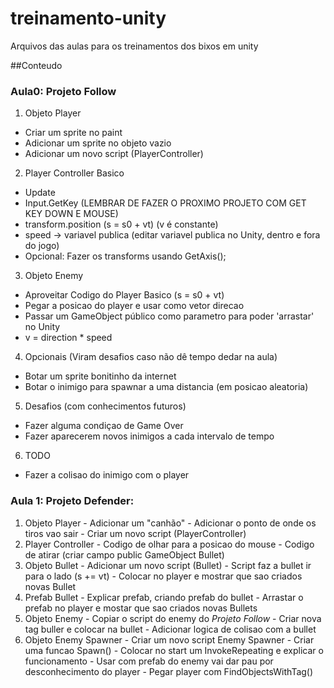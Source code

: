 # treinamento-unity
Arquivos das aulas para os treinamentos dos bixos em unity

##Conteudo

### Aula0: Projeto Follow 
1. Objeto Player
  - Criar um sprite no paint
  - Adicionar um sprite no objeto vazio
  - Adicionar um novo script (PlayerController)
2. Player Controller Basico
  - Update
  - Input.GetKey    (LEMBRAR DE FAZER O PROXIMO PROJETO COM GET KEY DOWN E MOUSE)
  - transform.position (s = s0 + vt) (v é constante)
  - speed -> variavel publica (editar variavel publica no Unity, dentro e fora do jogo)
  - Opcional: Fazer os transforms usando GetAxis();
 3. Objeto Enemy
  - Aproveitar Codigo do Player Basico (s = s0 + vt)
  - Pegar a posicao do player e usar como vetor direcao
  - Passar um GameObject público como parametro para poder 'arrastar' no Unity
  - v = direction * speed
 4. Opcionais (Viram desafios caso não dê tempo dedar na aula)
  - Botar um sprite bonitinho da internet
  - Botar o inimigo para spawnar a uma distancia (em posicao aleatoria)
 5. Desafios (com conhecimentos futuros)
  - Fazer alguma condiçao de Game Over
  - Fazer aparecerem novos inimigos a cada intervalo de tempo
 6. TODO
  - Fazer a colisao do inimigo com o player

### Aula 1: Projeto Defender:
  1. Objeto Player
    - Adicionar um "canhão"
    - Adicionar o ponto de onde os tiros vao sair
    - Criar um novo script (PlayerController)
  2. Player Controller
    - Codigo de olhar para a posicao do mouse
    - Codigo de atirar (criar campo public GameObject Bullet)
  3. Objeto Bullet
    - Adicionar um novo script (Bullet)
    - Script faz a bullet ir para o lado (s += vt)
    - Colocar no player e mostrar que sao criados novas Bullet
  4. Prefab Bullet
    - Explicar prefab, criando prefab do bullet
    - Arrastar o prefab no player e mostar que sao criados novas Bullets
  5. Objeto Enemy
    - Copiar o script do enemy do _Projeto Follow_
    - Criar nova tag buller e colocar na bullet
    - Adicionar logica de colisao com a bullet
  6. Objeto Enemy Spawner
    - Criar um novo script Enemy Spawner
    - Criar uma funcao Spawn()
    - Colocar no start um InvokeRepeating e explicar o funcionamento
    - Usar com prefab do enemy vai dar pau por desconhecimento do player
    - Pegar player com FindObjectsWithTag()
    
  

    
    
